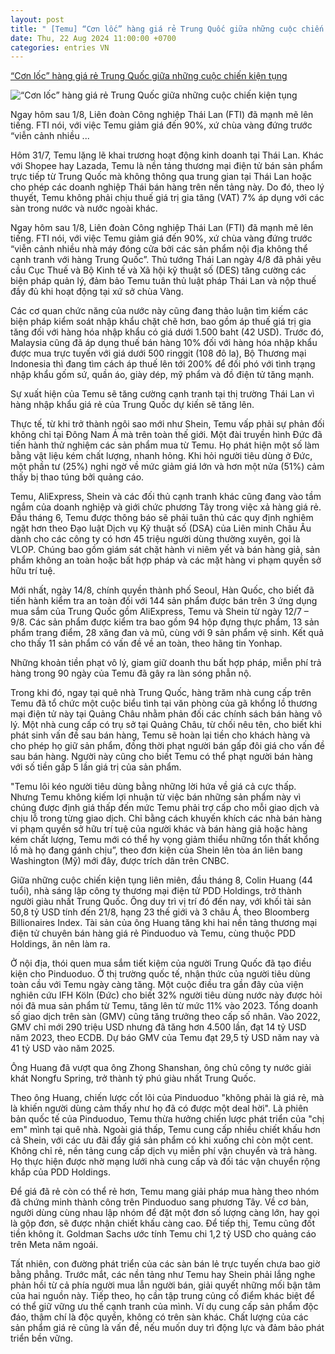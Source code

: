 ```yaml
---
layout: post
title: " [Temu] “Cơn lốc” hàng giá rẻ Trung Quốc giữa những cuộc chiến kiện tụng"
date: Thu, 22 Aug 2024 11:00:00 +0700
categories: entries VN
---
```

[“Cơn lốc” hàng giá rẻ Trung Quốc giữa những cuộc chiến kiện tụng](https://vneconomy.vn/con-loc-hang-gia-re-trung-quoc-giua-nhung-cuoc-chien-kien-tung.htm)

![“Cơn lốc” hàng giá rẻ Trung Quốc giữa những cuộc chiến kiện tụng](https://media.vneconomy.vn/640x360/images/upload/2024/08/22/temu4.png)

Ngay hôm sau 1/8, Liên đoàn Công nghiệp Thái Lan (FTI) đã mạnh mẽ lên tiếng. FTI nói, với việc Temu giảm giá đến 90%, xứ chùa vàng đứng trước “viễn cảnh nhiều ...

Hôm 31/7, Temu lặng lẽ khai trương hoạt động kinh doanh tại Thái Lan. Khác với Shopee hay Lazada, Temu là nền tảng thương mại điện tử bán sản phẩm trực tiếp từ Trung Quốc mà không thông qua trung gian tại Thái Lan hoặc cho phép các doanh nghiệp Thái bán hàng trên nền tảng này. Do đó, theo lý thuyết, Temu không phải chịu thuế giá trị gia tăng (VAT) 7% áp dụng với các sàn trong nước và nước ngoài khác.

Ngay hôm sau 1/8, Liên đoàn Công nghiệp Thái Lan (FTI) đã mạnh mẽ lên tiếng. FTI nói, với việc Temu giảm giá đến 90%, xứ chùa vàng đứng trước “viễn cảnh nhiều nhà máy đóng cửa bởi các sản phẩm nội địa không thể cạnh tranh với hàng Trung Quốc”. Thủ tướng Thái Lan ngày 4/8 đã phải yêu cầu Cục Thuế và Bộ Kinh tế và Xã hội kỹ thuật số (DES) tăng cường các biện pháp quản lý, đảm bảo Temu tuân thủ luật pháp Thái Lan và nộp thuế đầy đủ khi hoạt động tại xứ sở chùa Vàng.

Các cơ quan chức năng của nước này cũng đang thảo luận tìm kiếm các biện pháp kiểm soát nhập khẩu chặt chẽ hơn, bao gồm áp thuế giá trị gia tăng đối với hàng hóa nhập khẩu có giá dưới 1.500 baht (42 USD). Trước đó, Malaysia cũng đã áp dụng thuế bán hàng 10% đối với hàng hóa nhập khẩu được mua trực tuyến với giá dưới 500 ringgit (108 đô la), Bộ Thương mại Indonesia thì đang tìm cách áp thuế lên tới 200% để đối phó với tình trạng nhập khẩu gốm sứ, quần áo, giày dép, mỹ phẩm và đồ điện tử tăng mạnh.

Sự xuất hiện của Temu sẽ tăng cường cạnh tranh tại thị trường Thái Lan vì hàng nhập khẩu giá rẻ của Trung Quốc dự kiến sẽ tăng lên.

Thực tế, từ khi trở thành ngôi sao mới như Shein, Temu vấp phải sự phản đối không chỉ tại Đông Nam Á mà trên toàn thế giới. Một đài truyền hình Đức đã tiến hành thử nghiệm các sản phẩm mua từ Temu. Họ phát hiện một số làm bằng vật liệu kém chất lượng, nhanh hỏng. Khi hỏi người tiêu dùng ở Đức, một phần tư (25%) nghi ngờ về mức giảm giá lớn và hơn một nửa (51%) cảm thấy bị thao túng bởi quảng cáo.

Temu, AliExpress, Shein và các đối thủ cạnh tranh khác cũng đang vào tầm ngắm của doanh nghiệp và giới chức phương Tây trong việc xả hàng giá rẻ. Đầu tháng 6, Temu được thông báo sẽ phải tuân thủ các quy định nghiêm ngặt hơn theo Đạo luật Dịch vụ Kỹ thuật số (DSA) của Liên minh Châu Âu dành cho các công ty có hơn 45 triệu người dùng thường xuyên, gọi là VLOP. Chúng bao gồm giám sát chặt hành vi niêm yết và bán hàng giả, sản phẩm không an toàn hoặc bất hợp pháp và các mặt hàng vi phạm quyền sở hữu trí tuệ.

Mới nhất, ngày 14/8, chính quyền thành phố Seoul, Hàn Quốc, cho biết đã tiến hành kiểm tra an toàn đối với 144 sản phẩm được bán trên 3 ứng dụng mua sắm của Trung Quốc gồm AliExpress, Temu và Shein từ ngày 12/7 – 9/8. Các sản phẩm được kiểm tra bao gồm 94 hộp đựng thực phẩm, 13 sản phẩm trang điểm, 28 xăng đan và mũ, cùng với 9 sản phẩm vệ sinh. Kết quả cho thấy 11 sản phẩm có vấn đề về an toàn, theo hãng tin Yonhap.

Những khoản tiền phạt vô lý, giam giữ doanh thu bất hợp pháp, miễn phí trả hàng trong 90 ngày của Temu đã gây ra làn sóng phẫn nộ.

Trong khi đó, ngay tại quê nhà Trung Quốc, hàng trăm nhà cung cấp trên Temu đã tổ chức một cuộc biểu tình tại văn phòng của gã khổng lồ thương mại điện tử này tại Quảng Châu nhằm phản đối các chính sách bán hàng vô lý. Một nhà cung cấp có trụ sở tại Quảng Châu, từ chối nêu tên, cho biết khi phát sinh vấn đề sau bán hàng, Temu sẽ hoàn lại tiền cho khách hàng và cho phép họ giữ sản phẩm, đồng thời phạt người bán gấp đôi giá cho vấn đề sau bán hàng. Người này cũng cho biết Temu có thể phạt người bán hàng với số tiền gấp 5 lần giá trị của sản phẩm.

"Temu lôi kéo người tiêu dùng bằng những lời hứa về giá cả cực thấp. Nhưng Temu không kiếm lợi nhuận từ việc bán những sản phẩm này vì chúng được định giá thấp đến mức Temu phải trợ cấp cho mỗi giao dịch và chịu lỗ trong từng giao dịch. Chỉ bằng cách khuyến khích các nhà bán hàng vi phạm quyền sở hữu trí tuệ của người khác và bán hàng giả hoặc hàng kém chất lượng, Temu mới có thể hy vọng giảm thiểu những tổn thất khổng lồ mà họ đang gánh chịu”, theo đơn kiện của Shein lên tòa án liên bang Washington (Mỹ) mới đây, được trích dân trên CNBC.

Giữa những cuộc chiến kiện tụng liên miên, đầu tháng 8, Colin Huang (44 tuổi), nhà sáng lập công ty thương mại điện tử PDD Holdings, trở thành người giàu nhất Trung Quốc. Ông duy trì vị trí đó đến nay, với khối tài sản 50,8 tỷ USD tính đến 21/8, hạng 23 thế giới và 3 châu Á, theo Bloomberg Billionaires Index. Tài sản của ông Huang tăng khi hai nền tảng thương mại điện tử chuyên bán hàng giá rẻ Pinduoduo và Temu, cùng thuộc PDD Holdings, ăn nên làm ra.

Ở nội địa, thói quen mua sắm tiết kiệm của người Trung Quốc đã tạo điều kiện cho Pinduoduo. Ở thị trường quốc tế, nhận thức của người tiêu dùng toàn cầu với Temu ngày càng tăng. Một cuộc điều tra gần đây của viện nghiên cứu IFH Köln (Đức) cho biết 32% người tiêu dùng nước này được hỏi nói đã mua sản phẩm từ Temu, tăng lên từ mức 11% vào 2023. Tổng doanh số giao dịch trên sàn (GMV) cũng tăng trưởng theo cấp số nhân. Vào 2022, GMV chỉ mới 290 triệu USD nhưng đã tăng hơn 4.500 lần, đạt 14 tỷ USD năm 2023, theo ECDB. Dự báo GMV của Temu đạt 29,5 tỷ USD năm nay và 41 tỷ USD vào năm 2025.

Ông Huang đã vượt qua ông Zhong Shanshan, ông chủ công ty nước giải khát Nongfu Spring, trở thành tỷ phú giàu nhất Trung Quốc.

Theo ông Huang, chiến lược cốt lõi của Pinduoduo "không phải là giá rẻ, mà là khiến người dùng cảm thấy như họ đã có được một deal hời". Là phiên bản quốc tế của Pinduoduo, Temu thừa hưởng chiến lược phát triển của "chị em" mình tại quê nhà. Ngoài giá thấp, Temu cung cấp nhiều chiết khấu hơn cả Shein, với các ưu đãi đẩy giá sản phẩm có khi xuống chỉ còn một cent. Không chỉ rẻ, nền tảng cung cấp dịch vụ miễn phí vận chuyển và trả hàng. Họ thực hiện được nhờ mạng lưới nhà cung cấp và đối tác vận chuyển rộng khắp của PDD Holdings.

Để giá đã rẻ còn có thể rẻ hơn, Temu mang giải pháp mua hàng theo nhóm đã chứng minh thành công trên Pinduoduo sang phương Tây. Về cơ bản, người dùng cùng nhau lập nhóm để đặt một đơn số lượng càng lớn, hay gọi là gộp đơn, sẽ được nhận chiết khấu càng cao. Để tiếp thị, Temu cũng đốt tiền không ít. Goldman Sachs ước tính Temu chi 1,2 tỷ USD cho quảng cáo trên Meta năm ngoái.

Tất nhiên, con đường phát triển của các sàn bán lẻ trực tuyến chưa bao giờ bằng phẳng. Trước mắt, các nền tảng như Temu hay Shein phải lắng nghe phản hồi từ cả phía người mua lẫn người bán, giải quyết những mối bận tâm của hai nguồn này. Tiếp theo, họ cần tập trung củng cố điểm khác biệt để có thể giữ vững ưu thế cạnh tranh của mình. Ví dụ cung cấp sản phẩm độc đáo, thậm chí là độc quyền, không có trên sàn khác. Chất lượng của các sản phẩm giá rẻ cũng là vấn đề, nếu muốn duy trì động lực và đảm bảo phát triển bền vững.

